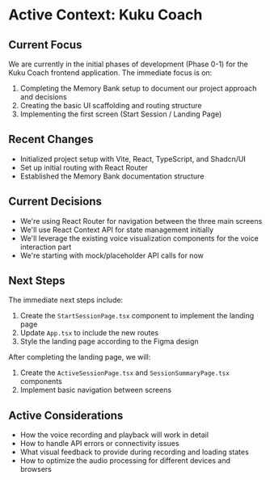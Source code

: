 # Active Context: Kuku Coach

## Current Focus

We are currently in the initial phases of development (Phase 0-1) for the Kuku Coach frontend application. The immediate focus is on:

1. Completing the Memory Bank setup to document our project approach and decisions
2. Creating the basic UI scaffolding and routing structure
3. Implementing the first screen (Start Session / Landing Page)

## Recent Changes

- Initialized project setup with Vite, React, TypeScript, and Shadcn/UI
- Set up initial routing with React Router
- Established the Memory Bank documentation structure

## Current Decisions

- We're using React Router for navigation between the three main screens
- We'll use React Context API for state management initially
- We'll leverage the existing voice visualization components for the voice interaction part
- We're starting with mock/placeholder API calls for now

## Next Steps

The immediate next steps include:

1. Create the `StartSessionPage.tsx` component to implement the landing page
2. Update `App.tsx` to include the new routes
3. Style the landing page according to the Figma design

After completing the landing page, we will:

1. Create the `ActiveSessionPage.tsx` and `SessionSummaryPage.tsx` components
2. Implement basic navigation between screens

## Active Considerations

- How the voice recording and playback will work in detail
- How to handle API errors or connectivity issues
- What visual feedback to provide during recording and loading states
- How to optimize the audio processing for different devices and browsers 
